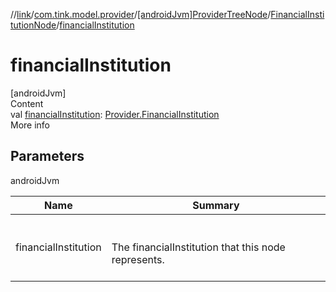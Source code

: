 //[link](../../../index.md)/[com.tink.model.provider](../../index.md)/[[androidJvm]ProviderTreeNode](../index.md)/[FinancialInstitutionNode](index.md)/[financialInstitution](financial-institution.md)



# financialInstitution  
[androidJvm]  
Content  
val [financialInstitution](financial-institution.md): [Provider.FinancialInstitution](../../[android-jvm]-provider/-financial-institution/index.md)  
More info  


## Parameters  
  
androidJvm  
  
|  Name|  Summary| 
|---|---|
| <a name="com.tink.model.provider/ProviderTreeNode.FinancialInstitutionNode/financialInstitution/#/PointingToDeclaration/"></a>financialInstitution| <a name="com.tink.model.provider/ProviderTreeNode.FinancialInstitutionNode/financialInstitution/#/PointingToDeclaration/"></a><br><br>The financialInstitution that this node represents.<br><br>
  
  



